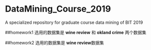 # DataMining_Course_2019
A specialized repository for graduate course data mining of BIT 2019 

##homework1 选用的数据集是 **wine review** 和 **okland crime** 两个数据集

##homework2 选用的数据集是 **wine review**数据集

